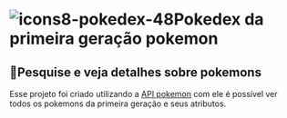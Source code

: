 # ![icons8-pokedex-48](https://user-images.githubusercontent.com/63982483/197837099-444430a0-2a15-419d-b507-c8aa317317e4.png)Pokedex da primeira geração pokemon #



## 🚀Pesquise e veja detalhes sobre pokemons ##

 <p>Esse projeto foi criado utilizando a <a href="https://pokeapi.co/">API pokemon</a> com ele é possível ver todos os pokemons da primeira geração e seus atributos. </p>
